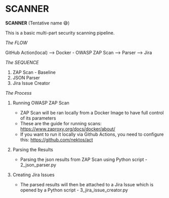 # SCANNER

__SCANNER__ (Tentative name 😅)

This is a basic multi-part security scanning pipeline.

_The FLOW_

GitHub Action(local) --> Docker - OWASP ZAP Scan --> Parser --> Jira

_The SEQUENCE_

1. ZAP Scan - Baseline
2. JSON Parser
3. Jira Issue Creator

_The Process_

1. Running OWASP ZAP Scan
   - ZAP Scan will be ran locally from a Docker Image to have full control of its parameters
   - These are the guide for running scans: https://www.zaproxy.org/docs/docker/about/
   - If you want to run it locally via Github Actions, you need to configure this: https://github.com/nektos/act
   
2. Parsing the Results
   - Parsing the json results from ZAP Scan using Python script - 2_json_parser.py

3. Creating Jira Issues
   - The parsed results will then be attached to a Jira Issue which is 
     opened by a Python script - 3_jira_issue_creator.py


